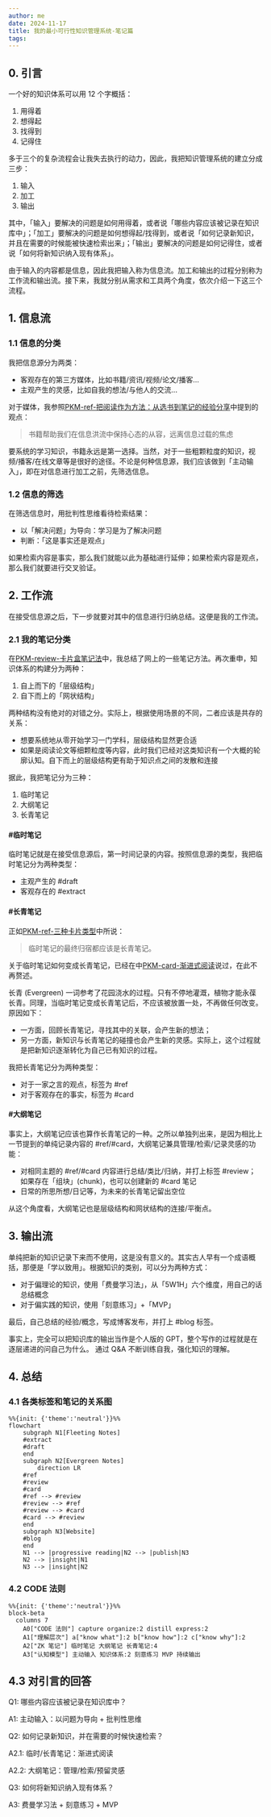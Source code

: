 ```yaml
---
author: me
date: 2024-11-17
title: 我的最小可行性知识管理系统-笔记篇
tags:
---
```


## 0. 引言

一个好的知识体系可以用 12 个字概括：

1. 用得着
2. 想得起
3. 找得到
4. 记得住

多于三个的复杂流程会让我失去执行的动力，因此，我把知识管理系统的建立分成三步：

1. 输入
2. 加工
3. 输出

其中，「输入」要解决的问题是如何用得着，或者说「哪些内容应该被记录在知识库中」；「加工」要解决的问题是如何想得起/找得到，或者说「如何记录新知识，并且在需要的时候能被快速检索出来」；「输出」要解决的问题是如何记得住，或者说「如何将新知识纳入现有体系」。

由于输入的内容都是信息，因此我把输入称为信息流。加工和输出的过程分别称为工作流和输出流。接下来，我就分别从需求和工具两个角度，依次介绍一下这三个流程。

## 1. 信息流

### 1.1 信息的分类

我把信息源分为两类：

- 客观存在的第三方媒体，比如书籍/资讯/视频/论文/播客...
- 主观产生的灵感，比如自我的想法/与他人的交流...

对于媒体，我参照[PKM-ref-把阅读作为方法：从选书到笔记的经验分享](PKM-ref-把阅读作为方法：从选书到笔记的经验分享.md)中提到的观点：

>书籍帮助我们在信息洪流中保持⼼态的从容，远离信息过载的焦虑

要系统的学习知识，书籍永远是第一选择。当然，对于一些粗颗粒度的知识，视频/播客/在线文章等是很好的途径。不论是何种信息源，我们应该做到「主动输入」，即在对信息进行加工之前，先筛选信息。

### 1.2 信息的筛选

在筛选信息时，用批判性思维看待检索结果：

- 以「解决问题」为导向：学习是为了解决问题
- 判断：「这是事实还是观点」

如果检索内容是事实，那么我们就能以此为基础进行延伸；如果检索内容是观点，那么我们就要进行交叉验证。

## 2. 工作流

在接受信息源之后，下一步就要对其中的信息进行归纳总结。这便是我的工作流。

### 2.1 我的笔记分类

在[PKM-review-卡片盒笔记法](PKM-review-卡片盒笔记法.md)中，我总结了网上的一些笔记方法。再次重申，知识体系的构建分为两种：

1. 自上而下的「层级结构」
2. 自下而上的「网状结构」

两种结构没有绝对的对错之分。实际上，根据使用场景的不同，二者应该是共存的关系：

- 想要系统地从零开始学习一门学科，层级结构显然更合适
- 如果是阅读论文等细颗粒度等内容，此时我们已经对这类知识有一个大概的轮廓认知。自下而上的层级结构更有助于知识点之间的发散和连接

据此，我把笔记分为三种：

1. 临时笔记
2. 大纲笔记
3. 长青笔记

#### #临时笔记

临时笔记就是在接受信息源后，第一时间记录的内容。按照信息源的类型，我把临时笔记分为两种类型：

- 主观产生的 #draft
- 客观存在的 #extract

#### #长青笔记

正如[PKM-ref-三种卡片类型](PKM-ref-三种卡片类型.md)中所说：

>临时笔记的最终归宿都应该是长青笔记。

关于临时笔记如何变成长青笔记，已经在中[PKM-card-渐进式阅读](PKM-card-渐进式阅读.md)说过，在此不再赘述。

长青 (Evergreen) 一词参考了花园浇水的过程。只有不停地灌溉，植物才能永葆长青。同理，当临时笔记变成长青笔记后，不应该被放置一处，不再做任何改变。原因如下：

- 一方面，回顾长青笔记，寻找其中的关联，会产生新的想法；
- 另一方面，新知识与长青笔记的碰撞也会产生新的灵感。实际上，这个过程就是把新知识逐渐转化为自己已有知识的过程。

我把长青笔记分为两种类型：

- 对于一家之言的观点，标签为 #ref
- 对于客观存在的事实，标签为 #card

#### #大纲笔记

事实上，大纲笔记应该也算作长青笔记的一种。之所以单独列出来，是因为相比上一节提到的单纯记录内容的 #ref/#card，大纲笔记兼具管理/检索/记录灵感的功能：

- 对相同主题的 #ref/#card 内容进行总结/类比/归纳，并打上标签 #review；如果存在「组块」(chunk)，也可以创建新的 #card 笔记
- 日常的所思所想/日记等，为未来的长青笔记留出空位

从这个角度看，大纲笔记也是层级结构和网状结构的连接/平衡点。

## 3. 输出流

单纯把新的知识记录下来而不使用，这是没有意义的。其实古人早有一个成语概括，那便是「学以致用」。根据知识的类别，可以分为两种方式：

- 对于偏理论的知识，使用「费曼学习法」，从「5W1H」六个维度，用自己的话总结概念
- 对于偏实践的知识，使用「刻意练习」+「MVP」

最后，自己总结的经验/概念，写成博客发布，并打上 #blog 标签。

事实上，完全可以把知识库的输出当作是个人版的 GPT，整个写作的过程就是在逐层递进的问自己为什么。 通过 Q&A 不断训练自我，强化知识的理解。

## 4. 总结

### 4.1 各类标签和笔记的关系图

```mermaid
%%{init: {'theme':'neutral'}}%%
flowchart 
    subgraph N1[Fleeting Notes]
    #extract
    #draft
    end
    subgraph N2[Evergreen Notes]
        direction LR
    #ref
    #review
    #card
    #ref --> #review
    #review --> #ref
    #review --> #card
    #card --> #review
    end
    subgraph N3[Website]
    #blog
    end
    N1 --> |progressive reading|N2 --> |publish|N3
    N2 --> |insight|N1
    N3 --> |insight|N2
```

### 4.2 CODE 法则

```mermaid
%%{init: {'theme':'neutral'}}%%
block-beta
  columns 7
    A0["CODE 法则"] capture organize:2 distill express:2
    A1["理解层次"] a["know what"]:2 b["know how"]:2 c["know why"]:2
    A2["ZK 笔记"] 临时笔记 大纲笔记 长青笔记:4
    A3["认知模型"] 主动输入 知识体系:2 刻意练习 MVP 持续输出
```

## 4.3 对引言的回答

Q1: 哪些内容应该被记录在知识库中？

A1: 主动输入：以问题为导向 + 批判性思维

Q2: 如何记录新知识，并在需要的时候快速检索？

A2.1: 临时/长青笔记：渐进式阅读

A2.2: 大纲笔记：管理/检索/预留灵感

Q3: 如何将新知识纳入现有体系？

A3: 费曼学习法 + 刻意练习 + MVP
